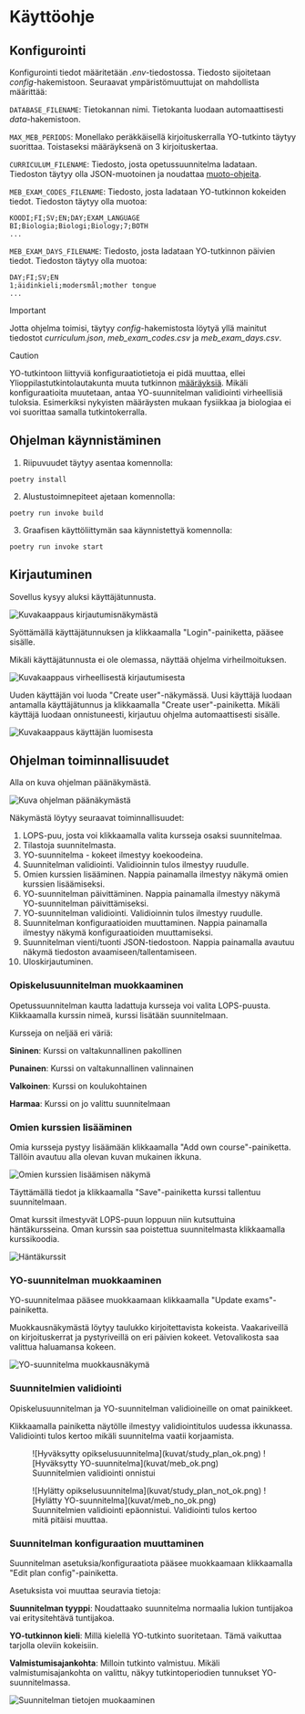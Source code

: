 # Käyttöohje

## Konfigurointi
Konfigurointi tiedot määritetään _.env_-tiedostossa. Tiedosto sijoitetaan _config_-hakemistoon. Seuraavat ympäristömuuttujat on mahdollista määrittää:

`DATABASE_FILENAME`: Tietokannan nimi. Tietokanta luodaan automaattisesti _data_-hakemistoon.

`MAX_MEB_PERIODS`: Monellako peräkkäisellä kirjoituskerralla YO-tutkinto täytyy suorittaa. Toistaseksi määräyksenä on 3 kirjoituskertaa.

`CURRICULUM_FILENAME`: Tiedosto, josta opetussuunnitelma ladataan. Tiedoston täytyy olla JSON-muotoinen ja noudattaa [muoto-ohjeita](opetussuunnitelma_ohje.md).

`MEB_EXAM_CODES_FILENAME`: Tiedosto, josta ladataan YO-tutkinnon kokeiden tiedot. Tiedoston täytyy olla muotoa:

```
KOODI;FI;SV;EN;DAY;EXAM_LANGUAGE
BI;Biologia;Biologi;Biology;7;BOTH
...
```


`MEB_EXAM_DAYS_FILENAME`: Tiedosto, josta ladataan YO-tutkinnon päivien tiedot. Tiedoston täytyy olla muotoa:

```
DAY;FI;SV;EN
1;äidinkieli;modersmål;mother tongue
...
```

> [!IMPORTANT]
> Jotta ohjelma toimisi, täytyy _config_-hakemistosta löytyä yllä mainitut tiedostot _curriculum.json_, _meb_exam_codes.csv_ ja _meb_exam_days.csv_.

> [!CAUTION]
> YO-tutkintoon liittyviä konfiguraatiotietoja ei pidä muuttaa, ellei Ylioppilastutkintolautakunta muuta tutkinnon [määräyksiä](https://www.ylioppilastutkinto.fi/fi/tutkinnon-toimeenpano/maaraykset-ja-ohjeet). Mikäli konfiguraatioita muutetaan, antaa YO-suunnitelman validiointi virheellisiä tuloksia. Esimerkiksi nykyisten määräysten mukaan fysiikkaa ja biologiaa ei voi suorittaa samalla tutkintokerralla.


## Ohjelman käynnistäminen

1. Riipuvuudet täytyy asentaa komennolla:
```
poetry install
```

2. Alustustoimnepiteet ajetaan komennolla:
```
poetry run invoke build
```

3. Graafisen käyttöliittymän saa käynnistettyä komennolla:
```
poetry run invoke start
```

## Kirjautuminen

Sovellus kysyy aluksi käyttäjätunnusta.

![Kuvakaappaus kirjautumisnäkymästä](kuvat/kirjautuminen.png)

Syöttämällä käyttäjätunnuksen ja klikkaamalla "Login"-painiketta, pääsee sisälle.

Mikäli käyttäjätunnusta ei ole olemassa, näyttää ohjelma virheilmoituksen.

![Kuvakaappaus virheellisestä kirjautumisesta](kuvat/kirjautuminen_not_found.png)

Uuden käyttäjän voi luoda "Create user"-näkymässä. Uusi käyttäjä luodaan antamalla käyttäjätunnus ja klikkaamalla "Create user"-painiketta. Mikäli käyttäjä luodaan onnistuneesti, kirjautuu ohjelma automaattisesti sisälle.

![Kuvakaappaus käyttäjän luomisesta](kuvat/uusi_käyttäjä.png)

## Ohjelman toiminnallisuudet

Alla on kuva ohjelman päänäkymästä.

![Kuva ohjelman päänäkymästä](kuvat/päänäkymä.png)

Näkymästä löytyy seuraavat toiminnallisuudet:
1. LOPS-puu, josta voi klikkaamalla valita kursseja osaksi suunnitelmaa.
2. Tilastoja suunnitelmasta.
3. YO-suunnitelma - kokeet ilmestyy koekoodeina.
4. Suunnitelman validiointi. Validioinnin tulos ilmestyy ruudulle.
5. Omien kurssien lisääminen. Nappia painamalla ilmestyy näkymä omien kurssien lisäämiseksi.
6. YO-suunnitelman päivittäminen. Nappia painamalla ilmestyy näkymä YO-suunnitelman päivittämiseksi.
7. YO-suunnitelman validiointi. Validioinnin tulos ilmestyy ruudulle.
8. Suunnitelman konfiguraatioiden muuttaminen. Nappia painamalla ilmestyy näkymä konfiguraatioiden muuttamiseksi.
9. Suunnitelman vienti/tuonti JSON-tiedostoon. Nappia painamalla avautuu näkymä tiedoston avaamiseen/tallentamiseen.
10.  Uloskirjautuminen.

### Opiskelusuunnitelman muokkaaminen

Opetussuunnitelman kautta ladattuja kursseja voi valita LOPS-puusta. Klikkaamalla kurssin nimeä, kurssi lisätään suunnitelmaan. 

Kursseja on neljää eri väriä:

__Sininen__: Kurssi on valtakunnallinen pakollinen

__Punainen__: Kurssi on valtakunnallinen valinnainen

__Valkoinen__: Kurssi on koulukohtainen

__Harmaa__: Kurssi on jo valittu suunnitelmaan


### Omien kurssien lisääminen

Omia kursseja pystyy lisäämään klikkaamalla "Add own course"-painiketta. Tällöin avautuu alla olevan kuvan mukainen ikkuna.

![Omien kurssien lisäämisen näkymä](kuvat/omakurssi.png)

Täyttämällä tiedot ja klikkaamalla "Save"-painiketta kurssi tallentuu suunnitelmaan.

Omat kurssit ilmestyvät LOPS-puun loppuun niin kutsuttuina häntäkursseina. Oman kurssin saa poistettua suunnitelmasta klikkaamalla kurssikoodia.

![Häntäkurssit](kuvat/hantakurssit.png)

### YO-suunnitelman muokkaaminen

YO-suunnitelmaa pääsee muokkaamaan klikkaamalla "Update exams"-painiketta.

Muokkausnäkymästä löytyy taulukko kirjoitettavista kokeista. Vaakariveillä on kirjoituskerrat ja pystyriveillä on eri päivien kokeet. Vetovalikosta saa valittua haluamansa kokeen.

![YO-suunnitelma muokkausnäkymä](kuvat/yo_suunnitelman_päivittäminen.png)

### Suunnitelmien validiointi

Opiskelusuunnitelman ja YO-suunnitelman validioineille on omat painikkeet. 

Klikkaamalla painiketta näytölle ilmestyy validiointitulos uudessa ikkunassa. Validiointi tulos kertoo mikäli suunnitelma vaatii korjaamista.

<figure markdown>
    ![Hyväksytty opikselusuunnitelma](kuvat/study_plan_ok.png)
    ![Hyväksytty YO-suunnitelma](kuvat/meb_ok.png)
    <figcaption>Suunnitelmien validiointi onnistui<figcaption>
</figure>

<figure markdown>
    ![Hylätty opikselusuunnitelma](kuvat/study_plan_not_ok.png)
    ![Hylätty YO-suunnitelma](kuvat/meb_no_ok.png)
    <figcaption>Suunnitelmien validiointi epäonnistui. Validiointi tulos kertoo mitä pitäisi muuttaa.<figcaption>
</figure>

### Suunnitelman konfiguraation muuttaminen

Suunnitelman asetuksia/konfiguraatiota pääsee muokkaamaan klikkaamalla "Edit plan config"-painiketta.

Asetuksista voi muuttaa seuravia tietoja:

__Suunnitelman tyyppi__: Noudattaako suunnitelma normaalia lukion tuntijakoa vai eritysitehtävä tuntijakoa.

__YO-tutkinnon kieli__: Millä kielellä YO-tutkinto suoritetaan. Tämä vaikuttaa tarjolla oleviin kokeisiin.

__Valmistumisajankohta__: Milloin tutkinto valmistuu. Mikäli valmistumisajankohta on valittu, näkyy tutkintoperiodien tunnukset YO-suunnitelmassa.

![Suunnitelman tietojen muokaaminen](kuvat/suunnitelma_konffaus.png)